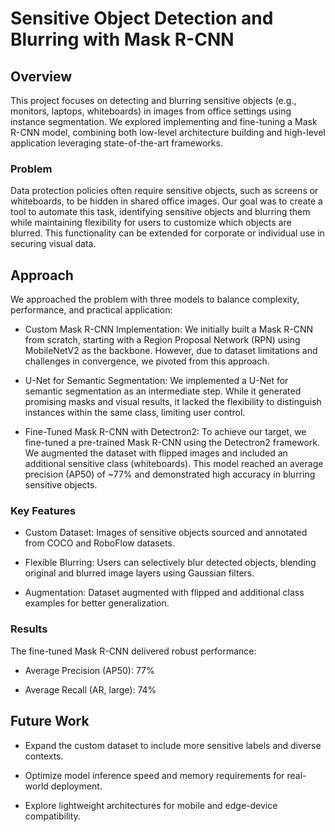 # Sensitive Object Detection and Blurring with Mask R-CNN

## Overview

This project focuses on detecting and blurring sensitive objects (e.g., monitors, laptops, whiteboards) in images from office settings using instance segmentation. We explored implementing and fine-tuning a Mask R-CNN model, combining both low-level architecture building and high-level application leveraging state-of-the-art frameworks.

### Problem

Data protection policies often require sensitive objects, such as screens or whiteboards, to be hidden in shared office images. Our goal was to create a tool to automate this task, identifying sensitive objects and blurring them while maintaining flexibility for users to customize which objects are blurred. This functionality can be extended for corporate or individual use in securing visual data.

## Approach

We approached the problem with three models to balance complexity, performance, and practical application:

- Custom Mask R-CNN Implementation: We initially built a Mask R-CNN from scratch, starting with a Region Proposal Network (RPN) using MobileNetV2 as the backbone. However, due to dataset limitations and challenges in convergence, we pivoted from this approach.

- U-Net for Semantic Segmentation: We implemented a U-Net for semantic segmentation as an intermediate step. While it generated promising masks and visual results, it lacked the flexibility to distinguish instances within the same class, limiting user control.

- Fine-Tuned Mask R-CNN with Detectron2: To achieve our target, we fine-tuned a pre-trained Mask R-CNN using the Detectron2 framework. We augmented the dataset with flipped images and included an additional sensitive class (whiteboards). This model reached an average precision (AP50) of ~77% and demonstrated high accuracy in blurring sensitive objects.

### Key Features

- Custom Dataset: Images of sensitive objects sourced and annotated from COCO and RoboFlow datasets.

- Flexible Blurring: Users can selectively blur detected objects, blending original and blurred image layers using Gaussian filters.

- Augmentation: Dataset augmented with flipped and additional class examples for better generalization.

### Results

The fine-tuned Mask R-CNN delivered robust performance:

- Average Precision (AP50): 77%

- Average Recall (AR, large): 74%

## Future Work

- Expand the custom dataset to include more sensitive labels and diverse contexts.

- Optimize model inference speed and memory requirements for real-world deployment.

- Explore lightweight architectures for mobile and edge-device compatibility.

